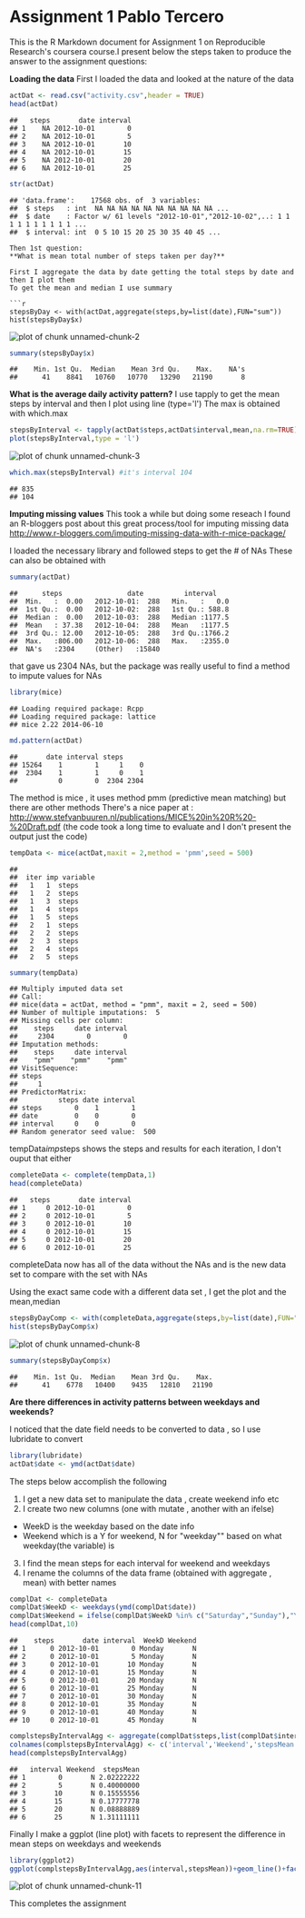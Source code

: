 Assignment 1 
Pablo Tercero
========================================================

This is the R Markdown document for Assignment 1 on Reproducible Research's coursera course.I present below the steps taken to produce the answer to the assignment questions:

**Loading the data**
First I loaded the data and looked at the nature of the data


```r
actDat <- read.csv("activity.csv",header = TRUE)
head(actDat)
```

```
##   steps       date interval
## 1    NA 2012-10-01        0
## 2    NA 2012-10-01        5
## 3    NA 2012-10-01       10
## 4    NA 2012-10-01       15
## 5    NA 2012-10-01       20
## 6    NA 2012-10-01       25
```

```r
str(actDat)
```

```
## 'data.frame':	17568 obs. of  3 variables:
##  $ steps   : int  NA NA NA NA NA NA NA NA NA NA ...
##  $ date    : Factor w/ 61 levels "2012-10-01","2012-10-02",..: 1 1 1 1 1 1 1 1 1 1 ...
##  $ interval: int  0 5 10 15 20 25 30 35 40 45 ...
```

```
Then 1st question:
**What is mean total number of steps taken per day?**

First I aggregate the data by date getting the total steps by date and then I plot them 
To get the mean and median I use summary

```r
stepsByDay <- with(actDat,aggregate(steps,by=list(date),FUN="sum"))
hist(stepsByDay$x)
```

![plot of chunk unnamed-chunk-2](figure/unnamed-chunk-2-1.png) 

```r
summary(stepsByDay$x)
```

```
##    Min. 1st Qu.  Median    Mean 3rd Qu.    Max.    NA's 
##      41    8841   10760   10770   13290   21190       8
```

**What is the average daily activity pattern?**
I use tapply to get the mean steps by interval and then I plot using line (type='l')
The max is obtained with which.max


```r
stepsByInterval <- tapply(actDat$steps,actDat$interval,mean,na.rm=TRUE)
plot(stepsByInterval,type = 'l')
```

![plot of chunk unnamed-chunk-3](figure/unnamed-chunk-3-1.png) 

```r
which.max(stepsByInterval) #it's interval 104
```

```
## 835 
## 104
```

**Imputing missing values**
This took a while but doing some reseach I found an R-bloggers post about this great process/tool for imputing missing data
http://www.r-bloggers.com/imputing-missing-data-with-r-mice-package/

I loaded the necessary library and followed steps to get the # of NAs 
These can also be obtained with 

```r
summary(actDat)
```

```
##      steps                date          interval     
##  Min.   :  0.00   2012-10-01:  288   Min.   :   0.0  
##  1st Qu.:  0.00   2012-10-02:  288   1st Qu.: 588.8  
##  Median :  0.00   2012-10-03:  288   Median :1177.5  
##  Mean   : 37.38   2012-10-04:  288   Mean   :1177.5  
##  3rd Qu.: 12.00   2012-10-05:  288   3rd Qu.:1766.2  
##  Max.   :806.00   2012-10-06:  288   Max.   :2355.0  
##  NA's   :2304     (Other)   :15840
```
that gave us 2304 NAs, but the package was really useful to find a method to impute values for NAs

```r
library(mice)
```

```
## Loading required package: Rcpp
## Loading required package: lattice
## mice 2.22 2014-06-10
```

```r
md.pattern(actDat)
```

```
##       date interval steps     
## 15264    1        1     1    0
##  2304    1        1     0    1
##          0        0  2304 2304
```

The method is mice , it uses method pmm (predictive mean matching) but there are other methods
There's a nice paper at : http://www.stefvanbuuren.nl/publications/MICE%20in%20R%20-%20Draft.pdf
(the code took a long time to evaluate and I don't present the output just the code)

```r
tempData <- mice(actDat,maxit = 2,method = 'pmm',seed = 500)
```

```
## 
##  iter imp variable
##   1   1  steps
##   1   2  steps
##   1   3  steps
##   1   4  steps
##   1   5  steps
##   2   1  steps
##   2   2  steps
##   2   3  steps
##   2   4  steps
##   2   5  steps
```

```r
summary(tempData)
```

```
## Multiply imputed data set
## Call:
## mice(data = actDat, method = "pmm", maxit = 2, seed = 500)
## Number of multiple imputations:  5
## Missing cells per column:
##    steps     date interval 
##     2304        0        0 
## Imputation methods:
##    steps     date interval 
##    "pmm"    "pmm"    "pmm" 
## VisitSequence:
## steps 
##     1 
## PredictorMatrix:
##          steps date interval
## steps        0    1        1
## date         0    0        0
## interval     0    0        0
## Random generator seed value:  500
```
tempData$imp$steps shows the steps and results for each iteration, I don't ouput that either


```r
completeData <- complete(tempData,1)
head(completeData)
```

```
##   steps       date interval
## 1     0 2012-10-01        0
## 2     0 2012-10-01        5
## 3     0 2012-10-01       10
## 4     0 2012-10-01       15
## 5     0 2012-10-01       20
## 6     0 2012-10-01       25
```

completeData now has all of the data without the NAs and is the new data set to compare with the set with NAs

Using the exact same code with a different data set , I get the plot and the mean,median


```r
stepsByDayComp <- with(completeData,aggregate(steps,by=list(date),FUN="sum"))
hist(stepsByDayComp$x)
```

![plot of chunk unnamed-chunk-8](figure/unnamed-chunk-8-1.png) 

```r
summary(stepsByDayComp$x)
```

```
##    Min. 1st Qu.  Median    Mean 3rd Qu.    Max. 
##      41    6778   10400    9435   12810   21190
```

**Are there differences in activity patterns between weekdays and weekends?**

 I noticed that the date field needs to be converted to data , so I use lubridate to convert

```r
library(lubridate)
actDat$date <- ymd(actDat$date)
```

The steps below accomplish the following 
1. I get a new data set to manipulate the data , create weekend info etc
2. I create two new columns (one with mutate , another with an ifelse)
  + WeekD is the weekday based on the date info 
  + Weekend which is a Y for weekend, N for "weekday"" based on what weekday(the variable) is
3. I find the mean steps for each interval  for weekend and weekdays
4. I rename the columns of the data frame (obtained with aggregate , mean) with better names


```r
complDat <- completeData
complDat$WeekD <- weekdays(ymd(complDat$date))
complDat$Weekend = ifelse(complDat$WeekD %in% c("Saturday","Sunday"),"Y","N")
head(complDat,10)
```

```
##    steps       date interval  WeekD Weekend
## 1      0 2012-10-01        0 Monday       N
## 2      0 2012-10-01        5 Monday       N
## 3      0 2012-10-01       10 Monday       N
## 4      0 2012-10-01       15 Monday       N
## 5      0 2012-10-01       20 Monday       N
## 6      0 2012-10-01       25 Monday       N
## 7      0 2012-10-01       30 Monday       N
## 8      0 2012-10-01       35 Monday       N
## 9      0 2012-10-01       40 Monday       N
## 10     0 2012-10-01       45 Monday       N
```

```r
complstepsByIntervalAgg <- aggregate(complDat$steps,list(complDat$interval,as.factor(complDat$Weekend)),mean,na.rm=TRUE)
colnames(complstepsByIntervalAgg) <- c('interval','Weekend','stepsMean')
head(complstepsByIntervalAgg)
```

```
##   interval Weekend  stepsMean
## 1        0       N 2.02222222
## 2        5       N 0.40000000
## 3       10       N 0.15555556
## 4       15       N 0.17777778
## 5       20       N 0.08888889
## 6       25       N 1.31111111
```

Finally I make a ggplot (line plot) with facets to represent the difference in mean steps on weekdays and weekends

```r
library(ggplot2)
ggplot(complstepsByIntervalAgg,aes(interval,stepsMean))+geom_line()+facet_grid(.~Weekend)
```

![plot of chunk unnamed-chunk-11](figure/unnamed-chunk-11-1.png) 

This completes the assignment
